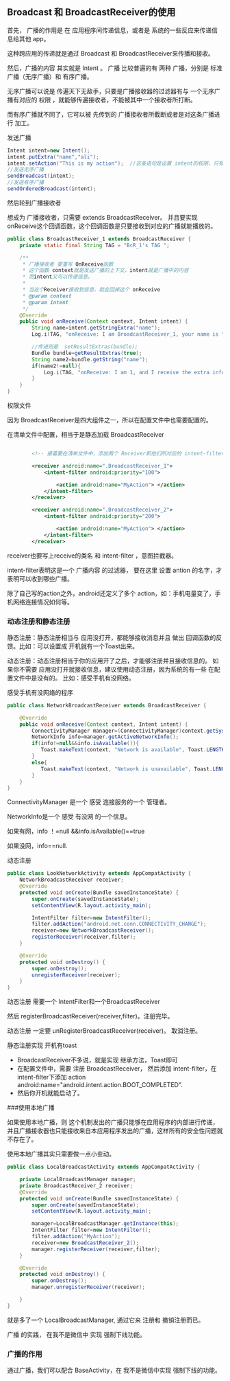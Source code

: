 ## Broadcast 和 BroadcastReceiver的使用



首先， 广播的作用是 在 应用程序间传递信息，或者是 系统的一些反应来传递信息给其他 app。

这种跨应用的传递就是通过 Broadcast 和 BroadcastReceiver来传播和接收。



然后，广播的内容 其实就是  Intent 。 广播 比较普遍的有 两种 广播，分别是 标准广播（无序广播）和 有序广播。       



无序广播可以说是  传遍天下无敌手，只要是广播接收器的过滤器有与  一个无序广播有对应的 权限 ，就能够传遍接收者，不能被其中一个接收者所打断。



而有序广播就不同了，它可以被 先传到的 广播接收者所截断或者是对这条广播进行 加工。

 



发送广播

```java
Intent intent=new Intent();
intent.putExtra("name","ali");
intent.setAction("This is my action");  //这条语句是设置 intent的权限，只有有这个权限的过滤器的接收器才能收到
//发送无序广播
sendBroadcast(intent);
//发送有序广播
sendOrderedBroadcast(intent);
```



然后轮到广播接收者

想成为 广播接收者，只需要 extends BroadcastReceiver。 并且要实现 onReceive这个回调函数，这个回调函数是只要接收到对应的广播就能播放的。

```java
public class BroadcastReceiver_1 extends BroadcastReceiver {
    private static final String TAG = "BcR_1's TAG ";

    /**
     * 广播接收者 要重写 OnReceive函数
     * 这个函数 context就是发送广播的上下文，intent就是广播中的内容
     * 而intent又可以传递信息。
     *
     * 当这个Receiver接收到信息，就会回掉这个 onReceive
     * @param context
     * @param intent
     */
    @Override
    public void onReceive(Context context, Intent intent) {
        String name=intent.getStringExtra("name");
        Log.i(TAG, "onReceive: I am BroadcastReceiver_1, your name is "+name);

        //传进则是  setResultExtras(bundle);
        Bundle bundle=getResultExtras(true);
        String name2=bundle.getString("name");
        if(name2!=null){
            Log.i(TAG, "onReceive: I am 1, and I receive the extra info from 2");
        }
    }
}

```





权限文件

因为 BroadcastReceiver是四大组件之一，所以在配置文件中也需要配置的。  

在清单文件中配置，相当于是静态加载 BroadcastReceiver

```xml

        <!-- 接着要在清单文件中，添加两个 Receiver和他们所对应的 intent-filter-->

        <receiver android:name=".BroadcastReceiver_1">
            <intent-filter android:priority="100">

                <action android:name="MyAction"> </action>
            </intent-filter>
        </receiver>

        <receiver android:name=".BroadcastReceiver_2">
            <intent-filter android:priority="200">

                <action android:name="MyAction"> </action>
            </intent-filter>
        </receiver>


```

receiver也要写上receive的类名 和  intent-filter ，意图拦截器。



intent-filter表明这是一个 广播内容 的过滤器， 要在这里  设置  antion 的名字，才表明可以收到哪些广播。

除了自己写的action之外，android还定义了多个 action，如：手机电量变了，手机网络连接情况如何等。







### 动态注册和静态注册



静态注册：静态注册相当与 应用没打开，都能够接收消息并且 做出 回调函数的反馈。比如：可以设置成 开机就有一个Toast出来。



动态注册：动态注册相当于你的应用开了之后，才能够注册并且接收信息的。  如果你不需要 应用没打开就接收信息，建议使用动态注册，因为系统的有一些 在配置文件中是没有的。  比如：感受手机有没网络。



感受手机有没网络的程序

```java
public class NetworkBroadcastReceiver extends BroadcastReceiver {

    @Override
    public void onReceive(Context context, Intent intent) {
        ConnectivityManager manager=(ConnectivityManager)context.getSystemService(Context.CONNECTIVITY_SERVICE);
        NetworkInfo info=manager.getActiveNetworkInfo();
        if(info!=null&&info.isAvailable()){
           Toast.makeText(context, "Network is available", Toast.LENGTH_SHORT).show();
        }
        else{
           Toast.makeText(context, "Network is unavailable", Toast.LENGTH_SHORT).show();
        }
    }
}
```

ConnectivityManager 是一个 感受 连接服务的一个 管理者。

NetworkInfo是一个 感受 有没网 的一个信息。

如果有网，info ！=null &&info.isAvailable()==true

如果没网，info==null.





动态注册

```java
public class LookNetworkActivity extends AppCompatActivity {
    NetworkBroadcastReceiver receiver;
    @Override
    protected void onCreate(Bundle savedInstanceState) {
        super.onCreate(savedInstanceState);
        setContentView(R.layout.activity_main);

        IntentFilter filter=new IntentFilter();
        filter.addAction("android.net.conn.CONNECTIVITY_CHANGE");
        receiver=new NetworkBroadcastReceiver();
        registerReceiver(receiver,filter);
    }

    @Override
    protected void onDestroy() {
        super.onDestroy();
        unregisterReceiver(receiver);
    }
}
```

动态注册 需要一个  IntentFilter和一个BroadcastReceiver

然后  registerBroadcastReceiver(receiver,filter)。注册完毕。

动态注册 一定要  unRegisterBroadcastReceiver(receiver)。 取消注册。





静态注册实现 开机有toast

* BroadcastReceiver不多说，就是实现 继承方法，Toast即可
* 在配置文件中，需要 注册 BroadcastReceiver， 然后添加  intent-filter，在intent-filter下添加  action android:name="android.intent.action.BOOT_COMPLETED".
* 然后你开机就能启动了。







###使用本地广播

如果使用本地广播，则 这个机制发出的广播只能够在应用程序的内部进行传递，并且广播接收器也只能接收来自本应用程序发出的广播，这样所有的安全性问题就不存在了。



使用本地广播其实只需要做一点小变动。

```java
public class LocalBroadcastActivity extends AppCompatActivity {

    private LocalBroadcastManager manager;
    private BroadcastReceiver_2 receiver;
    @Override
    protected void onCreate(Bundle savedInstanceState) {
        super.onCreate(savedInstanceState);
        setContentView(R.layout.activity_main);

        manager=LocalBroadcastManager.getInstance(this);
        IntentFilter filter=new IntentFilter();
        filter.addAction("MyAction");
        receiver=new BroadcastReceiver_2();
        manager.registerReceiver(receiver,filter);
    }

    @Override
    protected void onDestroy() {
        super.onDestroy();
        manager.unregisterReceiver(receiver);

    }
}
```

就是多了一个 LocalBroadcastManager, 通过它来  注册和 撤销注册而已。



广播 的实践， 在我不是微信中 实现 强制下线功能。





### 广播的作用

通过广播，我们可以配合  BaseActivity，在 我不是微信中实现  强制下线的功能。



